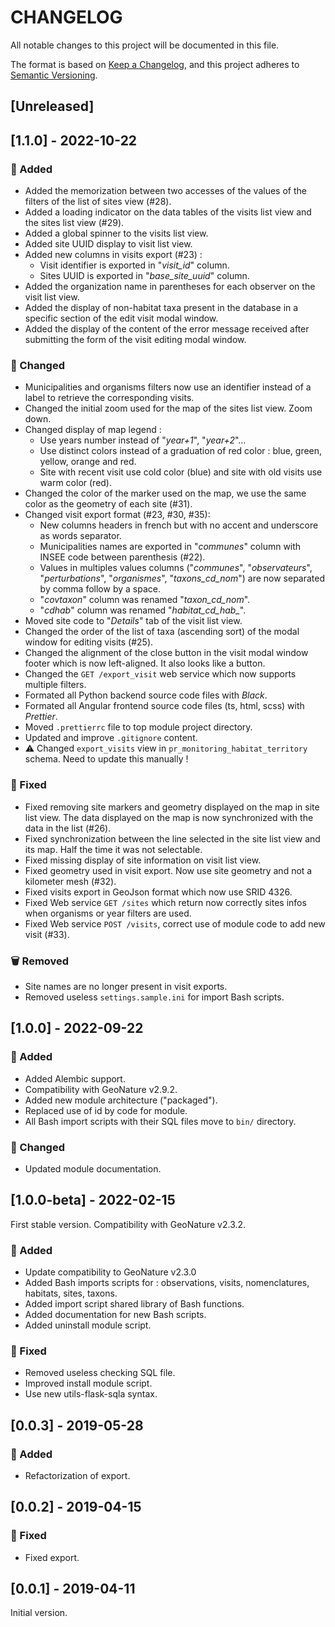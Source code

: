 # CHANGELOG

All notable changes to this project will be documented in this file.

The format is based on [Keep a Changelog](https://keepachangelog.com/en/1.0.0/),
and this project adheres to [Semantic Versioning](https://semver.org/spec/v2.0.0.html).

## [Unreleased]

## [1.1.0] - 2022-10-22

### 🚀 Added

* Added the memorization between two accesses of the values ​​of the filters of the list of sites view (#28).
* Added a loading indicator on the data tables of the visits list view and the sites list view (#29).
* Added a global spinner to the visits list view.
* Added site UUID display to visit list view.
* Added new columns in visits export (#23) :
  * Visit identifier is exported in "*visit_id*" column.
  * Sites UUID is exported in "*base_site_uuid*" column.
* Added the organization name in parentheses for each observer on the visit list view.
* Added the display of non-habitat taxa present in the database in
a specific section of the edit visit modal window.
* Added the display of the content of the error message received after submitting
the form of the visit editing modal window.

### 🔄 Changed

* Municipalities and organisms filters now use an identifier instead of a
label to retrieve the corresponding visits.
* Changed the initial zoom used for the map of the sites list view. Zoom down.
* Changed display of map legend :
  * Use years number instead of "*year+1*", "*year+2*"...
  * Use distinct colors instead of a graduation of red color : blue, green, yellow, orange and red.
  * Site with recent visit use cold color (blue) and site with old visits use warm color (red).
* Changed the color of the marker used on the map, we use the same color as the geometry of each site (#31).
* Changed visit export format (#23, #30, #35):
  * New columns headers in french but with no accent and underscore as words separator.
  * Municipalities names are exported in "*communes*" column with INSEE code between parenthesis (#22).
  * Values in multiples values columns ("*communes*", "*observateurs*",
  "*perturbations*", "*organismes*", "*taxons_cd_nom*") are now separated by comma follow by a space.
  * "*covtaxon*" column was renamed "*taxon_cd_nom*".
  * "*cdhab*" column was renamed "*habitat_cd_hab_*".
* Moved site code to "*Details*" tab of the visit list view.
* Changed the order of the list of taxa (ascending sort) of the modal window for editing visits (#25).
* Changed the alignment of the close button in the visit modal window footer which is now left-aligned.
It also looks like a button.
* Changed the `GET /export_visit` web service which now supports multiple filters.
* Formated all Python backend source code files with *Black*.
* Formated all Angular frontend source code files (ts, html, scss) with *Prettier*.
* Moved `.prettierrc` file to top module project directory.
* Updated and improve `.gitignore` content.
* ⚠️ Changed `export_visits` view in `pr_monitoring_habitat_territory` schema. Need to update this manually !

### 🐛 Fixed

* Fixed removing site markers and geometry displayed on the map in site list view.
The data displayed on the map is now synchronized with the data in the list (#26).
* Fixed synchronization between the line selected in the site list view and its map.
Half the time it was not selectable.
* Fixed missing display of site information on visit list view.
* Fixed geometry used in visit export. Now use site geometry and not a kilometer mesh (#32).
* Fixed visits export in GeoJson format which now use SRID 4326.
* Fixed Web service `GET /sites` which return now correctly sites infos when organisms or year filters are used.
* Fixed Web service `POST /visits`, correct use of module code to add new visit (#33).

### 🗑 Removed

* Site names are no longer present in visit exports.
* Removed useless `settings.sample.ini` for import Bash scripts.

## [1.0.0] - 2022-09-22

### 🚀 Added

* Added Alembic support.
* Compatibility with GeoNature v2.9.2.
* Added new module architecture ("packaged").
* Replaced use of id by code for module.
* All Bash import scripts with their SQL files move to `bin/` directory.

### 🔄 Changed

* Updated module documentation.

## [1.0.0-beta] - 2022-02-15

First stable version. Compatibility with GeoNature v2.3.2.

### 🚀 Added

* Update compatibility to GeoNature v2.3.0
* Added Bash imports scripts for : observations, visits, nomenclatures, habitats, sites, taxons.
* Added import script shared library of Bash functions.
* Added documentation for new Bash scripts.
* Added uninstall module script.

### 🐛 Fixed

* Removed useless checking SQL file.
* Improved install module script.
* Use new utils-flask-sqla syntax.

## [0.0.3] - 2019-05-28
### 🚀 Added

* Refactorization of export.
## [0.0.2] - 2019-04-15
### 🐛 Fixed

* Fixed export.

## [0.0.1] - 2019-04-11

Initial version.
